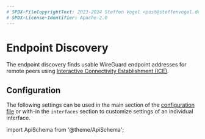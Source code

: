 ```yaml
---
# SPDX-FileCopyrightText: 2023-2024 Steffen Vogel <post@steffenvogel.de>
# SPDX-License-Identifier: Apache-2.0
---
```


# Endpoint Discovery

The endpoint discovery finds usable WireGuard endpoint addresses for remote peers using [Interactive Connectivity Establishment (ICE)](https://en.wikipedia.org/wiki/Interactive_Connectivity_Establishment).

## Configuration

The following settings can be used in the main section of the [configuration file](../config/) or with-in the `interfaces` section to customize settings of an individual interface.

import ApiSchema from '@theme/ApiSchema';

<ApiSchema pointer="#/components/schemas/EndpointDiscoverySettings" />
